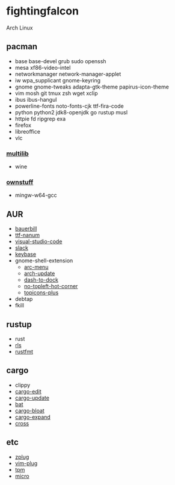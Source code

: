 # fightingfalcon

Arch Linux

## pacman

- base base-devel grub sudo openssh
- mesa xf86-video-intel
- networkmanager network-manager-applet
- iw wpa_supplicant gnome-keyring
- gnome gnome-tweaks adapta-gtk-theme papirus-icon-theme
- vim mosh git tmux zsh wget xclip
- ibus ibus-hangul
- powerline-fonts noto-fonts-cjk ttf-fira-code
- python python2 jdk8-openjdk go rustup musl
- httpie fd ripgrep exa
- firefox
- libreoffice
- vlc

### [multilib](https://wiki.archlinux.org/index.php/Multilib)

- wine

### [ownstuff](https://wiki.archlinux.org/index.php/unofficial_user_repositories#ownstuff)

- mingw-w64-gcc

## AUR

- [bauerbill](https://xyne.archlinux.ca/projects/bauerbill/)
- [ttf-nanum](https://aur.archlinux.org/packages/ttf-nanum/)
- [visual-studio-code](https://aur.archlinux.org/packages/visual-studio-code-bin/)
- [slack](https://aur.archlinux.org/packages/slack-desktop/)
- [keybase](https://aur.archlinux.org/packages/keybase-bin/)
- gnome-shell-extension
  - [arc-menu](https://aur.archlinux.org/packages/gnome-shell-extension-arc-menu-git/)
  - [arch-update](https://aur.archlinux.org/packages/gnome-shell-extension-arch-update/)
  - [dash-to-dock](https://aur.archlinux.org/packages/gnome-shell-extension-dash-to-dock/)
  - [no-topleft-hot-corner](https://aur.archlinux.org/packages/gnome-shell-extension-no-topleft-hot-corner/)
  - [topicons-plus](https://aur.archlinux.org/packages/gnome-shell-extension-topicons-plus/)
- debtap
- fkill

## rustup

- rust
- [rls](https://github.com/rust-lang-nursery/rls)
- [rustfmt](https://github.com/rust-lang-nursery/rustfmt)

## cargo

- clippy
- [cargo-edit](https://github.com/killercup/cargo-edit)
- [cargo-update](https://github.com/nabijaczleweli/cargo-update)
- [bat](https://github.com/sharkdp/bat)
- [cargo-bloat](https://github.com/RazrFalcon/cargo-bloat)
- [cargo-expand](https://github.com/dtolnay/cargo-expand)
- [cross](https://github.com/japaric/cross)

## etc

- [zplug](https://github.com/zplug/zplug)
- [vim-plug](https://github.com/junegunn/vim-plug)
- [tpm](https://github.com/tmux-plugins/tpm)
- [micro](https://github.com/zyedidia/micro)
